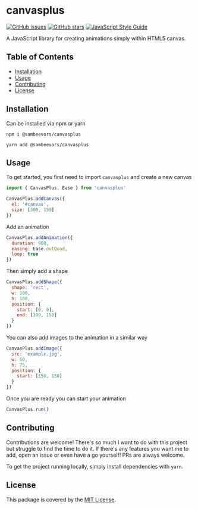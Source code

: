 # canvasplus

[![GitHub issues](https://img.shields.io/github/issues/sambeevors/canvasplus.svg)](https://github.com/sambeevors/canvasplus/issues) [![GitHub stars](https://img.shields.io/github/stars/sambeevors/canvasplus.svg)](https://github.com/sambeevors/canvasplus/stargazers) [![JavaScript Style Guide](https://img.shields.io/badge/code_style-prettier-ff69b4.svg)](https://prettier.io/)

A JavaScript library for creating animations simply within HTML5 canvas.

## Table of Contents

- [Installation](#installation)
- [Usage](#usage)
- [Contributing](#contributing)
- [License](#license)

## Installation

Can be installed via npm or yarn

```shell
npm i @sambeevors/canvasplus
```

```shell
yarn add @sambeevors/canvasplus
```

## Usage

To get started, you first need to import `canvasplus` and create a new canvas

```javascript
import { CanvasPlus, Ease } from 'canvasplus'
```

```javascript
CanvasPlus.addCanvas({
  el: '#canvas',
  size: [300, 150]
})
```

Add an animation

```javascript
CanvasPlus.addAnimation({
  duration: 900,
  easing: Ease.outQuad,
  loop: true
})
```

Then simply add a shape

```javascript
CanvasPlus.addShape({
  shape: 'rect',
  w: 100,
  h: 100,
  position: {
    start: [0, 0],
    end: [300, 150]
  }
})
```

You can also add images to the animation in a similar way

```javascript
CanvasPlus.addImage({
  src: 'example.jpg',
  w: 50,
  h: 75,
  position: {
    start: [150, 150]
  }
})
```

Once you are ready you can start your animation

```javascript
CanvasPlus.run()
```

## Contributing

Contributions are welcome! There's so much I want to do with this project but struggle to find the time to do it. If there's any features you want me to add, open an issue or even have a go yourself! PRs are always welcome.

To get the project running locally, simply install dependencies with `yarn`.

## License

This package is covered by the [MIT License](https://opensource.org/licenses/MIT).
